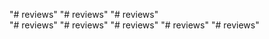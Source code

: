 "# reviews" 
"# reviews" 
"# reviews"  
"# reviews" 
"# reviews" 
"# reviews" 
"# reviews" 
"# reviews" 
